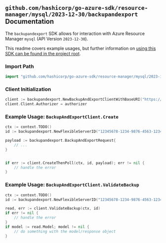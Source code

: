 
## `github.com/hashicorp/go-azure-sdk/resource-manager/mysql/2023-12-30/backupandexport` Documentation

The `backupandexport` SDK allows for interaction with Azure Resource Manager `mysql` (API Version `2023-12-30`).

This readme covers example usages, but further information on [using this SDK can be found in the project root](https://github.com/hashicorp/go-azure-sdk/tree/main/docs).

### Import Path

```go
import "github.com/hashicorp/go-azure-sdk/resource-manager/mysql/2023-12-30/backupandexport"
```


### Client Initialization

```go
client := backupandexport.NewBackupAndExportClientWithBaseURI("https://management.azure.com")
client.Client.Authorizer = authorizer
```


### Example Usage: `BackupAndExportClient.Create`

```go
ctx := context.TODO()
id := backupandexport.NewFlexibleServerID("12345678-1234-9876-4563-123456789012", "example-resource-group", "flexibleServerValue")

payload := backupandexport.BackupAndExportRequest{
	// ...
}


if err := client.CreateThenPoll(ctx, id, payload); err != nil {
	// handle the error
}
```


### Example Usage: `BackupAndExportClient.ValidateBackup`

```go
ctx := context.TODO()
id := backupandexport.NewFlexibleServerID("12345678-1234-9876-4563-123456789012", "example-resource-group", "flexibleServerValue")

read, err := client.ValidateBackup(ctx, id)
if err != nil {
	// handle the error
}
if model := read.Model; model != nil {
	// do something with the model/response object
}
```
